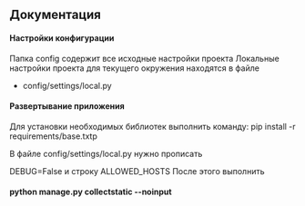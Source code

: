 ## Документация

#### Настройки конфигурации

Папка config содержит все исходные настройки проекта
Локальные настройки проекта для текущего окружения находятся в файле

* config/settings/local.py

#### Развертывание приложения

Для установки необходимых библиотек выполнить команду:
pip install -r requirements/base.txtp

В файле config/settings/local.py нужно прописать

DEBUG=False
и строку ALLOWED_HOSTS
После этого выполнить
#### python manage.py collectstatic --noinput

